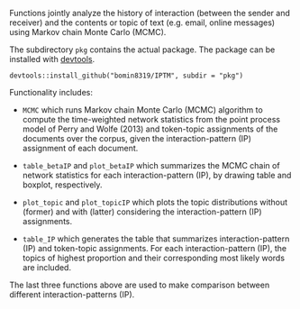 Functions jointly analyze the history of interaction (between the sender and receiver) and the contents or topic of text (e.g. email, online messages) using Markov chain Monte Carlo (MCMC).

The subdirectory `pkg` contains the actual package. The package can be installed with [devtools](https://cran.r-project.org/package=devtools).

```{r}
devtools::install_github("bomin8319/IPTM", subdir = "pkg")
```

Functionality includes:

 - `MCMC` which runs Markov chain Monte Carlo (MCMC) algorithm to compute the time-weighted network statistics from the point process model of Perry and Wolfe (2013) and token-topic assignments of the documents over the corpus, given the interaction-pattern (IP) assignment of each document.

 - `table_betaIP` and `plot_betaIP` which summarizes the MCMC chain of network statistics for each interaction-pattern (IP), by drawing table and boxplot, respectively.

 - `plot_topic` and `plot_topicIP` which plots the topic distributions without (former) and with (latter) considering the interaction-pattern (IP) assignments.

- `table_IP` which generates the table that summarizes interaction-pattern (IP) and token-topic assignments. For each interaction-pattern (IP), the topics of highest proportion and their corresponding most likely words are included.
 
The last three functions above are used to make comparison between different interaction-patterns (IP).
